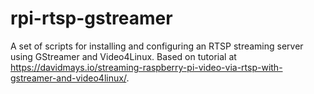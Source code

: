 # rpi-rtsp-gstreamer
A set of scripts for installing and configuring an RTSP streaming server using GStreamer and Video4Linux. Based on tutorial at https://davidmays.io/streaming-raspberry-pi-video-via-rtsp-with-gstreamer-and-video4linux/.
